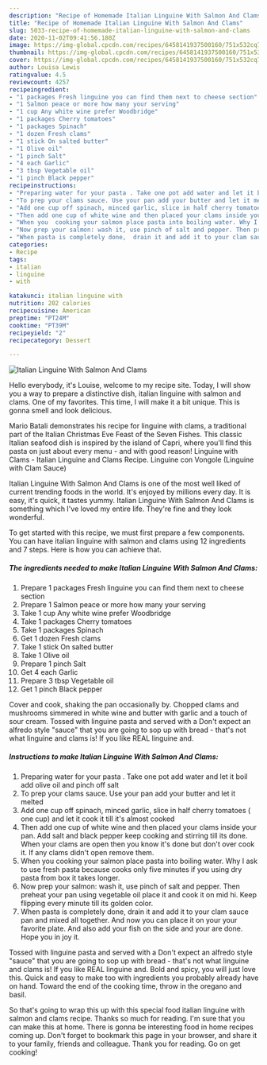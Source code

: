 ```yaml
---
description: "Recipe of Homemade Italian Linguine With Salmon And Clams"
title: "Recipe of Homemade Italian Linguine With Salmon And Clams"
slug: 5033-recipe-of-homemade-italian-linguine-with-salmon-and-clams
date: 2020-11-02T09:41:56.180Z
image: https://img-global.cpcdn.com/recipes/6458141937500160/751x532cq70/italian-linguine-with-salmon-and-clams-recipe-main-photo.jpg
thumbnail: https://img-global.cpcdn.com/recipes/6458141937500160/751x532cq70/italian-linguine-with-salmon-and-clams-recipe-main-photo.jpg
cover: https://img-global.cpcdn.com/recipes/6458141937500160/751x532cq70/italian-linguine-with-salmon-and-clams-recipe-main-photo.jpg
author: Louisa Lewis
ratingvalue: 4.5
reviewcount: 4257
recipeingredient:
- "1 packages Fresh linguine you can find them next to cheese section"
- "1 Salmon peace or more how many your serving"
- "1 cup Any white wine prefer Woodbridge"
- "1 packages Cherry tomatoes"
- "1 packages Spinach"
- "1 dozen Fresh clams"
- "1 stick On salted butter"
- "1 Olive oil"
- "1 pinch Salt"
- "4 each Garlic"
- "3 tbsp Vegetable oil"
- "1 pinch Black pepper"
recipeinstructions:
- "Preparing water for your pasta . Take one pot add water and let it boil add olive oil and pinch off salt"
- "To prep your clams sauce. Use your pan add your butter and let it melted"
- "Add one cup off spinach, minced garlic, slice in half cherry tomatoes ( one cup) and let it cook it till it&#39;s almost cooked"
- "Then add one cup of white wine and then placed your clams inside your pan. Add salt and black pepper keep cooking and stirring till its done. When your clams are open then you know it&#39;s done but don&#39;t over cook it. If any clams didn&#39;t open remove them."
- "When you  cooking your salmon place pasta into boiling water. Why I ask to use fresh pasta because cooks only five minutes if you using dry pasta from box it takes longer."
- "Now prep your salmon: wash it, use pinch of salt and pepper. Then preheat your pan using vegetable oil place it and cook it on mid hi. Keep flipping every minute till its golden color."
- "When pasta is completely done,  drain it and add it to your clam sauce pan and mixed all together. And now you can place it on your your favorite plate. And also add your fish on the side and your are done. Hope you in joy it."
categories:
- Recipe
tags:
- italian
- linguine
- with

katakunci: italian linguine with 
nutrition: 202 calories
recipecuisine: American
preptime: "PT24M"
cooktime: "PT39M"
recipeyield: "2"
recipecategory: Dessert

---
```



![Italian Linguine With Salmon And Clams](https://img-global.cpcdn.com/recipes/6458141937500160/751x532cq70/italian-linguine-with-salmon-and-clams-recipe-main-photo.jpg)

Hello everybody, it's Louise, welcome to my recipe site. Today, I will show you a way to prepare a distinctive dish, italian linguine with salmon and clams. One of my favorites. This time, I will make it a bit unique. This is gonna smell and look delicious.

Mario Batali demonstrates his recipe for linguine with clams, a traditional part of the Italian Christmas Eve Feast of the Seven Fishes. This classic Italian seafood dish is inspired by the island of Capri, where you&#39;ll find this pasta on just about every menu - and with good reason! Linguine with Clams - Italian Linguine and Clams Recipe. Linguine con Vongole (Linguine with Clam Sauce)

Italian Linguine With Salmon And Clams is one of the most well liked of current trending foods in the world. It's enjoyed by millions every day. It is easy, it's quick, it tastes yummy. Italian Linguine With Salmon And Clams is something which I've loved my entire life. They're fine and they look wonderful.


To get started with this recipe, we must first prepare a few components. You can have italian linguine with salmon and clams using 12 ingredients and 7 steps. Here is how you can achieve that.

<!--inarticleads1-->

##### The ingredients needed to make Italian Linguine With Salmon And Clams:

1. Prepare 1 packages Fresh linguine you can find them next to cheese section
1. Prepare 1 Salmon peace or more how many your serving
1. Take 1 cup Any white wine prefer Woodbridge
1. Take 1 packages Cherry tomatoes
1. Take 1 packages Spinach
1. Get 1 dozen Fresh clams
1. Take 1 stick On salted butter
1. Take 1 Olive oil
1. Prepare 1 pinch Salt
1. Get 4 each Garlic
1. Prepare 3 tbsp Vegetable oil
1. Get 1 pinch Black pepper


Cover and cook, shaking the pan occasionally by. Chopped clams and mushrooms simmered in white wine and butter with garlic and a touch of sour cream. Tossed with linguine pasta and served with a Don&#39;t expect an alfredo style &#34;sauce&#34; that you are going to sop up with bread - that&#39;s not what linguine and clams is! If you like REAL linguine and. 

<!--inarticleads2-->

##### Instructions to make Italian Linguine With Salmon And Clams:

1. Preparing water for your pasta . Take one pot add water and let it boil add olive oil and pinch off salt
1. To prep your clams sauce. Use your pan add your butter and let it melted
1. Add one cup off spinach, minced garlic, slice in half cherry tomatoes ( one cup) and let it cook it till it&#39;s almost cooked
1. Then add one cup of white wine and then placed your clams inside your pan. Add salt and black pepper keep cooking and stirring till its done. When your clams are open then you know it&#39;s done but don&#39;t over cook it. If any clams didn&#39;t open remove them.
1. When you  cooking your salmon place pasta into boiling water. Why I ask to use fresh pasta because cooks only five minutes if you using dry pasta from box it takes longer.
1. Now prep your salmon: wash it, use pinch of salt and pepper. Then preheat your pan using vegetable oil place it and cook it on mid hi. Keep flipping every minute till its golden color.
1. When pasta is completely done,  drain it and add it to your clam sauce pan and mixed all together. And now you can place it on your your favorite plate. And also add your fish on the side and your are done. Hope you in joy it.


Tossed with linguine pasta and served with a Don&#39;t expect an alfredo style &#34;sauce&#34; that you are going to sop up with bread - that&#39;s not what linguine and clams is! If you like REAL linguine and. Bold and spicy, you will just love this. Quick and easy to make too with ingredients you probably already have on hand. Toward the end of the cooking time, throw in the oregano and basil. 

So that's going to wrap this up with this special food italian linguine with salmon and clams recipe. Thanks so much for reading. I'm sure that you can make this at home. There is gonna be interesting food in home recipes coming up. Don't forget to bookmark this page in your browser, and share it to your family, friends and colleague. Thank you for reading. Go on get cooking!
